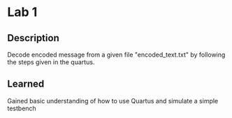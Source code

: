 # Lab 1

## Description

Decode encoded message from a given file "encoded_text.txt" by following the steps given in the quartus.


## Learned

Gained basic understanding of how to use Quartus and simulate a simple testbench